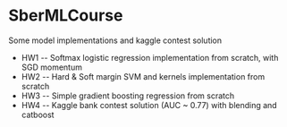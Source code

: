 # SberMLCourse
Some model implementations and kaggle contest solution

- HW1 -- Softmax logistic regression implementation from scratch, with SGD momentum
- HW2 -- Hard & Soft margin SVM and kernels implementation from scratch
- HW3 -- Simple gradient boosting regression from scratch
- HW4 -- Kaggle bank contest solution (AUC ~ 0.77) with blending and catboost